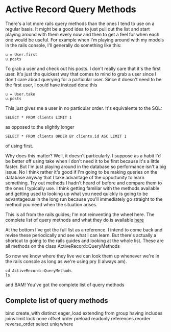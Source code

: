 # Active Record Query Methods
There's a lot more rails query methods than the ones I tend to use on a regular basis. It might be a good idea to just pull out the list and start playing around with them every now and then to get a feel for when each one would be useful. For example when I'm playing around with my models in the rails console, I'll generally do something like this:

```
u = User.first
u.posts
```

To grab a user and check out his posts. I don't really care that it's the first user. It's just the quickest way that comes to mind to grab a user since I don't care about querying for a particular user. Since it doesn't need to be the first user, I could have instead done this

```
u = User.take
u.posts
```

This just gives me a user in no particular order. It's equivalente to the SQL:

```
SELECT * FROM clients LIMIT 1
```
as opposed to the slightly longer
```
SELECT * FROM clients ORDER BY clients.id ASC LIMIT 1
```
of using first.

Why does this matter? Well, it doesn't particularly. I suppose as a habit I'd be better off using take when I don't need it to be first because it's a little faster. But I'm just playing around in the database so performance isn't a big issue. No I think rather it's good if I'm going to be making queries on the database anyway that I take advantage of the opportunity to learn something. Try out methods I hadn't heard of before and compare them to the ones I typically use. I think getting familiar with the methods available and getting used to looking up what you need quickly is going to be advantageous in the long run because you'll immediately go straight to the method you need when the situation arises.

This is all from the rails guides; I'm not reinventing the wheel here. The complete list of query methods and what they do is available [here](http://guides.rubyonrails.org/active_record_querying.html)

At the bottom I've got the full list as a reference. I intend to come back and revise these periodically and see what I can learn. But there's actually a shortcut to going to the rails guides and looking at the whole list. These are all methods on the class ActiveRecord::QueryMethods

So now we know where they live we can look them up whenever we're in the rails console as long as we're using pry (I always am).

```
cd ActiveRecord::QueryMethods
ls
```

and BAM! You've got the complete list of query methods

## Complete list of query methods
bind
create_with
distinct
eager_load
extending
from
group
having
includes
joins
limit
lock
none
offset
order
preload
readonly
references
reorder
reverse_order
select
uniq
where




